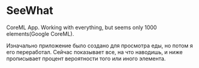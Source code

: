 # SeeWhat
CoreML App. Working with everything, but seems only 1000 elements(Google CoreML).

Изначально приложение было создано для просмотра еды, но потом я его переработал. Сейчас показывает все, на что наводишь, и ниже прописывает процент вероятности того или иного элемента.
